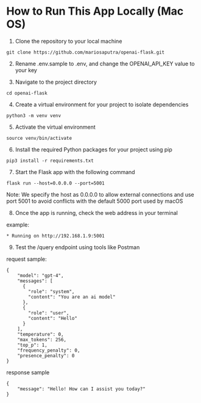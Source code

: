 # How to Run This App Locally (Mac OS)

1.  Clone the repository to your local machine

```shell
git clone https://github.com/mariosaputra/openai-flask.git
```

2. Rename .env.sample to .env, and change the OPENAI_API_KEY value to your key

3. Navigate to the project directory

```shell
cd openai-flask
```

4. Create a virtual environment for your project to isolate dependencies

```shell
python3 -m venv venv
```

5. Activate the virtual environment

```shell
source venv/bin/activate
```

6. Install the required Python packages for your project using pip

```shell
pip3 install -r requirements.txt
```

7. Start the Flask app with the following command

```shell
flask run --host=0.0.0.0 --port=5001
```

Note: We specify the host as 0.0.0.0 to allow external connections and use port 5001 to avoid conflicts with the default 5000 port used by macOS

8. Once the app is running, check the web address in your terminal

example:

```
* Running on http://192.168.1.9:5001
```

9. Test the /query endpoint using tools like Postman

request sample:

```
{
    "model": "gpt-4",
    "messages": [
      {
        "role": "system",
        "content": "You are an ai model"
      },
      {
        "role": "user",
        "content": "Hello"
      }
    ],
    "temperature": 0,
    "max_tokens": 256,
    "top_p": 1,
    "frequency_penalty": 0,
    "presence_penalty": 0
}
```

response sample

```
{
    "message": "Hello! How can I assist you today?"
}
```
